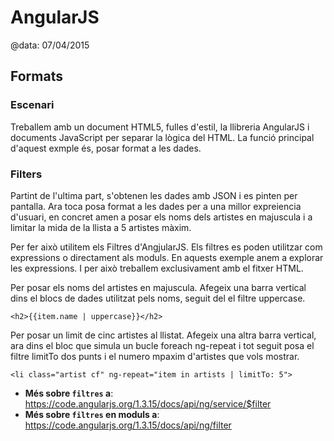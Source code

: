
# AngularJS

@data: 07/04/2015

## Formats

### Escenari

Treballem amb un document HTML5, fulles d'estil, la llibreria AngularJS i
documents JavaScript per separar la lògica del HTML. La funció principal
d'aquest exmple és, posar format a les dades.

### Filters

Partint de l'ultima part, s'obtenen les dades amb JSON i es pinten per pantalla.
Ara toca posa format a les dades per a una millor expreiencia d'usuari, en
concret amen a posar els noms dels artistes en majuscula i a limitar la mida de
la llista a 5 artistes màxim.

Per fer això utilitem els Filtres d'AngjularJS. Els filtres es poden utilitzar
com expressions o directament als moduls. En aquests exemple anem a explorar les
expressions. I per això treballem exclusivament amb el fitxer HTML.

Per posar els noms del artistes en majuscula. Afegeix una barra vertical dins el
blocs de dades utilitzat pels noms, seguit del el filtre uppercase.

```
<h2>{{item.name | uppercase}}</h2>
```

Per posar un limit de cinc artistes al llistat. Afegeix una altra barra
vertical, ara dins el bloc que simula un bucle foreach ng-repeat i tot seguit
posa el filtre limitTo dos punts i el numero mpaxim d'artistes que vols mostrar.

```
<li class="artist cf" ng-repeat="item in artists | limitTo: 5">
```

- **Més sobre `filtres` a**: https://code.angularjs.org/1.3.15/docs/api/ng/service/$filter
- **Més sobre `filtres` en moduls a**: https://code.angularjs.org/1.3.15/docs/api/ng/filter

